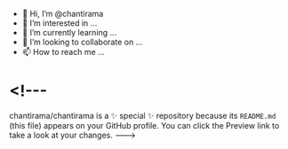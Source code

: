 - 👋 Hi, I’m @chantirama
- 👀 I’m interested in ...
- 🌱 I’m currently learning ...
- 💞️ I’m looking to collaborate on ...
- 📫 How to reach me ...

# <!---
chantirama/chantirama is a ✨ special ✨ repository because its `README.md` (this file) appears on your GitHub profile.
You can click the Preview link to take a look at your changes.
--->  
